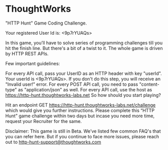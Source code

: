 # ThoughtWorks
"HTTP Hunt" Game Coding Challenge.

Your registered User Id is: <9p7rYUAQs>

In this game, you’ll have to solve series of programming challenges till you hit the finish line. But there's a bit of a twist to it. The whole game is driven by HTTP REST APIs. 

Few important guidelines:

For every API call, pass your UserID as an HTTP header with key "userId". Your userId is <9p7rYUAQs>. If you don't do this step, you will receive an "Invalid user!” error.
For every POST API call, you need to pass "content-type" as "application/json" as well.
For every API call, use the host as https://http-hunt.thoughtworks-labs.net
 So how should you start playing?

Hit an endpoint GET https://http-hunt.thoughtworks-labs.net/challenge which would give you further instructions. Please complete this “HTTP Hunt” game challenge within two days but incase you need more time, request your Recruiter for the same.

Disclaimer: This game is still in Beta. We’ve listed few common FAQ's that you can refer here. But if you continue to face more issues, please reach out to http-hunt-support@thoughtworks.com
